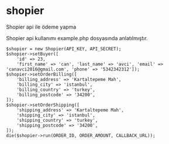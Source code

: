 # shopier
Shopier api ile ödeme yapma

Shopier api kullanımı example.php dosyasında anlatılmıştır.

	$shopier = new Shopier(API_KEY, API_SECRET);
	$shopier->setBuyer([
		'id' => 23,
		'first_name' => 'can', 'last_name' => 'avci', 'email' => 'canavci2016@gmail.com', 'phone' => '5342342312']);
	$shopier->setOrderBilling([
		'billing_address' => 'Kartaltepeme Mah',
		'billing_city' => 'istanbul',
		'billing_country' => 'turkey',
		'billing_postcode' => '34200',
	]);
	$shopier->setOrderShipping([
		'shipping_address' => 'Kartaltepeme Mah',
		'shipping_city' => 'istanbul',
		'shipping_country' => 'turkey',
		'shipping_postcode' => '34200',
	]);
	die($shopier->run(ORDER_ID, ORDER_AMOUNT, CALLBACK_URL));
